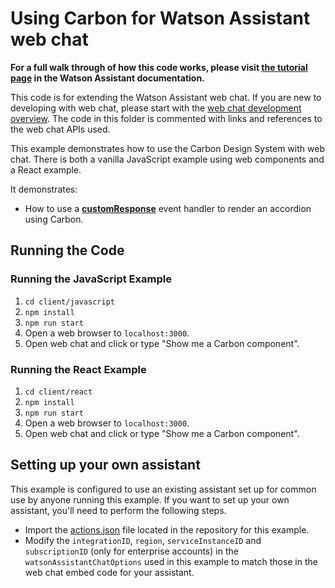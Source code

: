 # Using Carbon for Watson Assistant web chat

**For a full walk through of how this code works, please visit [the tutorial page](DOCS.md) in the Watson Assistant documentation.**

This code is for extending the Watson Assistant web chat. If you are new to developing with web chat, please start with the [web chat development overview](https://cloud.ibm.com/docs/watson-assistant?topic=watson-assistant-web-chat-customize). The code in this folder is commented with links and references to the web chat APIs used.

This example demonstrates how to use the Carbon Design System with web chat. There is both a vanilla JavaScript example using web components and a React example.

It demonstrates:

- How to use a [**customResponse**](https://web-chat.global.assistant.watson.cloud.ibm.com/docs.html?to=api-events#customresponse) event handler to render an accordion using Carbon.

## Running the Code

### Running the JavaScript Example

1. `cd client/javascript`
2. `npm install`
3. `npm run start`
4. Open a web browser to `localhost:3000`.
5. Open web chat and click or type "Show me a Carbon component".

### Running the React Example

1. `cd client/react`
2. `npm install`
3. `npm run start`
4. Open a web browser to `localhost:3000`.
5. Open web chat and click or type "Show me a Carbon component".

## Setting up your own assistant

This example is configured to use an existing assistant set up for common use by anyone running this example. If you want to set up your own assistant, you'll need to perform the following steps.

- Import the [actions.json](actions.json) file located in the repository for this example.
- Modify the `integrationID`, `region`, `serviceInstanceID` and `subscriptionID` (only for enterprise accounts) in the `watsonAssistantChatOptions` used in this example to match those in the web chat embed code for your assistant.